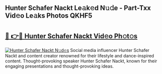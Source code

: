 ## Hunter Schafer Nackt Le𝚊k𝚎d N𝚞𝚍e - Part-Txx Vid𝚎o Le𝚊ks Photos QKHF5

# <h2><a href="http://fb1gsy.evod.top/?m=Hunter+Schafer+Nackt">🔗 👉🔴 Hunter Schafer Nackt Vid𝚎o Ph𝚘t𝚘s</a></h2>

[![Hunter Schafer Nackt N𝚞d𝚎s](https://i.imgur.com/8V9OHl7.gif)](http://fb1gsy.evod.top/?m=Hunter+Schafer+Nackt)
Social media influencer Hunter Schafer Nackt and content creator renowned for their lifestyle and dance-inspired content. Thought-provoking speaker Hunter Schafer Nackt, known for their engaging presentations and thought-provoking ideas. 
